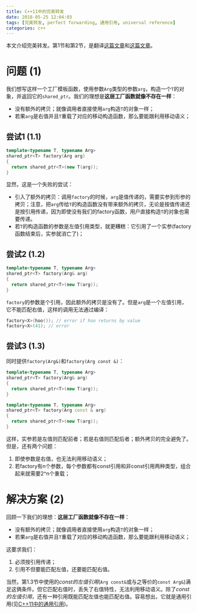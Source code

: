 ```yaml
---
title: C++11中的完美转发
date: 2018-05-25 12:04:03
tags: [完美转发, perfect forwarding, 通用引用, universal reference]
categories: c++
---
```


本文介绍完美转发。第1节和第2节，是翻译[这篇文章](http://thbecker.net/articles/rvalue_references/section_07.html)和[这篇文章](http://thbecker.net/articles/rvalue_references/section_08.html)。

<!-- more -->

# 问题 (1)

我们想写这样一个工厂模板函数，使用参数`Arg`类型的参数`arg`，构造一个`T`的对象，并返回它的`shared_ptr`。我们的理想是**这层工厂函数就像不存在一样**：

* 没有额外的拷贝；就像调用者直接使用`arg`构造`T`的对象一样；
* 若果`arg`是右值并且`T`重载了对应的移动构造函数，那么要能跟利用移动语义；

## 尝试1 (1.1)

```cpp
template<typename T, typename Arg> 
shared_ptr<T> factory(Arg arg)
{ 
  return shared_ptr<T>(new T(arg));
} 
```

显然，这是一个失败的尝试：

* 引入了额外的拷贝：调用`factory`的时候，`arg`是值传递的，需要实参到形参的拷贝；注意，把`arg`传给`T`的构造函数没有带来额外的拷贝，无论是按值传递还是按引用传递，因为即使没有我们的factory函数，用户直接构造`T`的对象也需要传递。
* 若`T`的构造函数的参数是左值引用类型，就更糟糕：它引用了一个实参(factory函数结束后，实参就消亡了)；

## 尝试2 (1.2)

```cpp
template<typename T, typename Arg> 
shared_ptr<T> factory(Arg& arg)
{ 
  return shared_ptr<T>(new T(arg));
} 
```

`factory`的参数是个引用，因此额外的拷贝是没有了。但是`arg`是一个左值引用，它不能匹配右值，这样的调用无法通过编译：

```cpp
factory<X>(hoo()); // error if hoo returns by value
factory<X>(41); // error
```

## 尝试3 (1.3)

同时提供`factory(Arg&)`和`factory(Arg const &)`：

```cpp
template<typename T, typename Arg> 
shared_ptr<T> factory(Arg& arg)
{ 
  return shared_ptr<T>(new T(arg));
} 

template<typename T, typename Arg> 
shared_ptr<T> factory(Arg const & arg)
{ 
  return shared_ptr<T>(new T(arg));
} 
```

这样，实参若是左值则匹配前者；若是右值则匹配后者；额外拷贝的完全避免了。但是，还有两个问题：

1. 即使参数是右值，也无法利用移动语义；
2. 若factory有n个参数，每个参数都有const引用和非const引用两种类型，组合起来就需要2^n个重载；

# 解决方案 (2)

回顾一下我们的理想：**这层工厂函数就像不存在一样**：

* 没有额外的拷贝；就像调用者直接使用`arg`构造`T`的对象一样；
* 若果`arg`是右值并且`T`重载了对应的移动构造函数，那么要能跟利用移动语义；

这要求我们：
1. 必须按引用传递；
2. 引用不但要能匹配左值，还要能匹配右值。

当然，第1.3节中使用的*const的左值引用*(`Arg const&`或与之等价的`const Arg&`)满足这俩条件。但它匹配右值时，丢失了右值特性，无法利用移动语义。除了*const的左值引用*，还有一种引用既能匹配左值也能匹配右值。容易想出，它就是通用引用(见[C++11中的通用引用](http://www.yuanguohuo.com/2018/05/25/cpp11-universal-ref/))。

